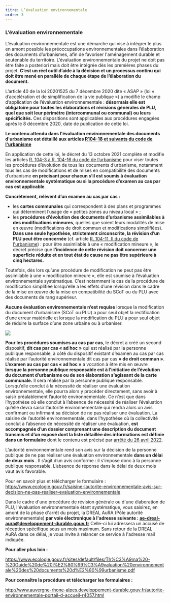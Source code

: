 ```yaml
---
titre: L’évaluation environnementale
ordre: 3
---
```


### L’évaluation environnementale



L’évaluation environnementale est une démarche qui vise à intégrer le plus en amont possible les préoccupations environnementales dans l’élaboration des documents d’urbanismes, afin de favoriser l'aménagement durable et soutenable du territoire. L’évaluation environnementale du projet ne doit pas être faite a posteriori mais doit être intégrée dès les premières phases du projet. **C’est un réel outil d’aide à la décision et un processus continu qui doit être mené en parallèle de chaque étape de l’élaboration du document.**

L’article 40 de la loi 20201525 du 7 décembre 2020 dite « ASAP » (loi « d’accélération et de simplification de la vie publique ») a modifié le champ d’application de l’évaluation environnementale : **désormais elle est obligatoire pour toutes les élaborations et révisions générales de PLU, quel que soit leur périmètre (intercommunal ou communal) ou leurs spécificités.** Ces dispositions sont applicables aux procédures engagées après le 8 décembre 2020, date de publication de cette loi.

**Le contenu attendu dans l'évaluation environnementale des documents d'urbanisme est détaillé aux articles [R104-18 et suivants du code de l'urbanisme](https://www.legifrance.gouv.fr/codes/section_lc/LEGITEXT000006074075/LEGISCTA000031719280/#LEGISCTA000031721368)** 

En application de cette loi, le décret du 13 octobre
2021 complète et modifie les articles [R. 104-3 à
R. 104-16 du code de l’urbanisme](https://www.legifrance.gouv.fr/codes/section_lc/LEGITEXT000006074075/LEGISCTA000031719210/#LEGISCTA000031721439) pour viser toutes
les procédures d’évolution de tous les documents
d’urbanisme, notamment tous les cas de modifications
et de mises en compatibilité des documents d’urbanisme
**en précisant pour chacun s’il est soumis à évaluation
environnementale systématique ou si la procédure
d’examen au cas par cas est applicable**.

**Concrètement, relèvent d’un examen au cas par cas :**
- les **cartes communales** qui correspondent à des plans et programmes qui déterminent l’usage de
« petites zones au niveau local » ;
- les **procédures d’évolution des documents d’urbanisme assimilables à des modifications mineures**, quelles que soient leurs modalités de mise en œuvre (modifications de droit commun et modifications simplifiées). **Dans une seule hypothèse, strictement circonscrite, la révision d’un PLU peut être concernée** (cf. article [R. 104-11, II du code de l'urbanisme](https://www.legifrance.gouv.fr/codes/article_lc/LEGIARTI000044221680)) : pour être assimilable à une
« modification mineure », le décret précise que **l’incidence de cette révision doit concerner une superficie réduite et en tout état de cause ne pas être supérieure à cinq hectares.**

Toutefois, dès lors qu’une procédure de modification
ne peut pas être assimilable à une « modification
mineure », elle est soumise à l’évaluation environnementale systématique. C’est notamment le cas de la procédure de modification simplifiée lorsqu’elle a les effets d’une révision dans le cadre de la mise en œuvre de la mise en compatibilité du SCoT ou du PLU avec des documents de rang supérieur.

**Aucune évaluation environnementale n’est requise** lorsque la modification du document d’urbanisme (SCoT ou PLU) a pour seul objet la rectification d’une erreur matérielle et lorsque la modification du PLU a pour seul objet de réduire la surface d’une zone urbaine ou à urbaniser.

 <img src="/images/EE-decret13102021.png"/>

**Pour les procédures soumises au cas par cas**, le décret a créé un second dispositif, **dit cas par
cas « ad hoc »** qui est réalisé par la personne publique
responsable, à côté du dispositif existant d’examen au cas par cas réalisé par l’autorité environnementale dit cas par cas **« de droit commun »**.
**L’examen au cas par cas « ad hoc »** a vocation à être mis en œuvre **lorsque la personne
publique responsable est à l’initiative de l’évolution du
document d’urbanisme ou de son élaboration s’agissant
de la carte communale.**
Il sera réalisé par la personne publique responsable. Lorsqu’elle conclut à la nécessité de réaliser une évaluation environnementale, elle pourra alors y procéder directement, sans avoir à saisir préalablement l’autorité environnementale.
Ce n’est que dans l’hypothèse où elle conclut à l’absence
de nécessité de réaliser l’évaluation qu’elle devra saisir
l’autorité environnementale qui rendra alors un avis
confirmant ou infirmant sa décision de ne pas réaliser
une évaluation.
La saisine de l’autorité environnementale, dans l’hypothèse où la collectivité conclut à l’absence de nécessité de réaliser une évaluation, **est accompagnée d’un dossier comprenant une description du document transmis et d’un exposé dont la liste détaillée des informations est définie dans un formulaire** dont le contenu est précisé par [arrêté du 26 avril 2022](https://www.legifrance.gouv.fr/jorf/id/JORFTEXT000045797776).

L’autorité environnementale rend son avis sur la décision
de la personne publique de ne pas réaliser une évaluation environnementale **dans un délai de deux mois** . Il s’agit d’un avis conforme : il s’impose
donc à la personne publique responsable. L’absence de réponse dans le délai de deux mois vaut avis favorable.

Pour en savoir plus et télécharger le formulaire : https://www.ecologie.gouv.fr/saisine-lautorite-environnementale-avis-sur-decision-ne-pas-realiser-evaluation-environnementale

Dans le cadre d'une procédure de révision générale ou d'une élaboration de PLU, l'évaluation environnementale étant systématique, vous saisirez, en amont de la phase d'arrêt du projet, la DREAL AuRA (Pôle autorité environnementale) **par voie électronique à l'adresse suivante : ae-dreal-aura@developpement-durable.gouv.fr**
Celle-ci lui adressera un accusé de réception spécifique sous un mois maximum. Sans retour de la DREAL AuRA dans ce délai, je vous invite à relancer ce service à l'adresse mail indiquée.


**Pour aller plus loin :** 

https://www.ecologie.gouv.fr/sites/default/files/Th%C3%A9ma%20-%20Guide%20de%20l%E2%80%99%C3%A9valuation%20environnementale%20des%20documents%20d%E2%80%99urbanisme.pdf

**Pour connaître la procédure et télécharger les formulaires :**

http://www.auvergne-rhone-alpes.developpement-durable.gouv.fr/autorite-environnementale-portail-d-accueil-r4057.html

